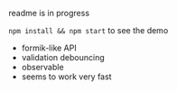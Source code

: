 readme is in progress

`npm install && npm start` to see the demo

- formik-like API
- validation debouncing
- observable
- seems to work very fast
